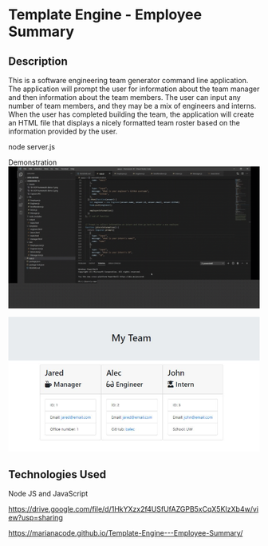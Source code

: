 # Template Engine - Employee Summary

## Description

This is a software engineering team generator command line application. The application will prompt the user for information about the team manager and then information about the team members. The user can input any number of team members, and they may be a mix of engineers and interns. When the user has completed building the team, the application will create an HTML file that displays a nicely formatted team roster based on the information provided by the user. 

node server.js


Demonstration
![README GIF](https://github.com/marianacode/Template-Engine---Employee-Summary/blob/master/Demo/Employee%20Summary.gif)

<img src="./Assets/Capture.JPG" alt="Employee Template"> 


## Technologies Used

Node JS and JavaScript


https://drive.google.com/file/d/1HkYXzx2f4USfUfAZGPB5xCqX5KIzXb4w/view?usp=sharing

https://marianacode.github.io/Template-Engine---Employee-Summary/


 

